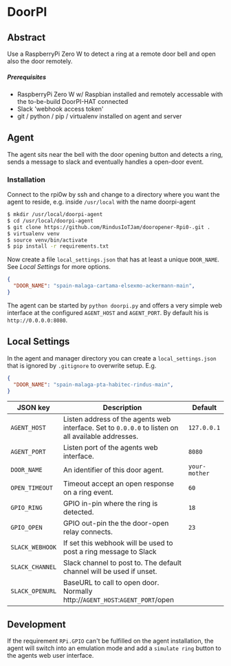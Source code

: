 # DoorPI

## Abstract

Use a RaspberryPi Zero W to detect a ring at a remote door bell
and open also the door remotely. 

##### Prerequisites

- RaspberryPi Zero W w/ Raspbian installed and remotely
  accessable with the to-be-build DoorPI-HAT connected
- Slack 'webhook access token' 
- git / python / pip / virtualenv installed on agent and server

## Agent

The agent sits near the bell with the door opening button and 
detects a ring, sends a message to slack and eventually handles
a open-door event.

### Installation

Connect to the rpi0w by ssh and change to a directory where
you want the agent to reside, e.g. inside `/usr/local` with
the name doorpi-agent

```Bash
$ mkdir /usr/local/doorpi-agent
$ cd /usr/local/doorpi-agent
$ git clone https://github.com/RindusIoTJam/dooropener-Rpi0-.git .
$ virtualenv venv
$ source venv/bin/activate
$ pip install -r requirements.txt
```

Now create a file `local_settings.json` that has at least a unique
`DOOR_NAME`. See _Local Settings_ for more options.

```JSON
{
  "DOOR_NAME": "spain-malaga-cartama-elsexmo-ackermann-main",
}
```

The agent can be started  by `python doorpi.py` and offers a very
simple web interface at the configured `AGENT_HOST` and `AGENT_PORT`.
By default his is `http://0.0.0.0:8080`.

## Local Settings

In the agent and manager directory you can create a `local_settings.json`
that is ignored by `.gitignore` to overwrite setup. E.g.

```JSON
{
  "DOOR_NAME": "spain-malaga-pta-habitec-rindus-main",
}
```

| JSON key        | Description |Default |
| --------------- | ----------- | ------ |
| `AGENT_HOST`    | Listen address of the agents web interface. Set to `0.0.0.0` to listen on all available addresses. | `127.0.0.1` |
| `AGENT_PORT`    | Listen port of the agents web interface. | `8080` |
| `DOOR_NAME`     | An identifier of this door agent. | `your-mother` |
| `OPEN_TIMEOUT`  | Timeout accept an open response on a ring event. | `60` |
| `GPIO_RING`     | GPIO in-pin where the ring is detected. | `18` |
| `GPIO_OPEN`     | GPIO out-pin the the door-open relay connects. | `23` |
| `SLACK_WEBHOOK` | If set this webhook will be used to post a ring message to Slack | |
| `SLACK_CHANNEL` | Slack channel to post to. The default channel will be used if unset. | |
| `SLACK_OPENURL` | BaseURL to call to open door. Normally http://`AGENT_HOST`:`AGENT_PORT`/open | |

## Development

If the requirement `RPi.GPIO` can't be fulfilled on the agent installation,
the agent will switch into an emulation mode and add a `simulate ring` 
button to the agents web user interface.